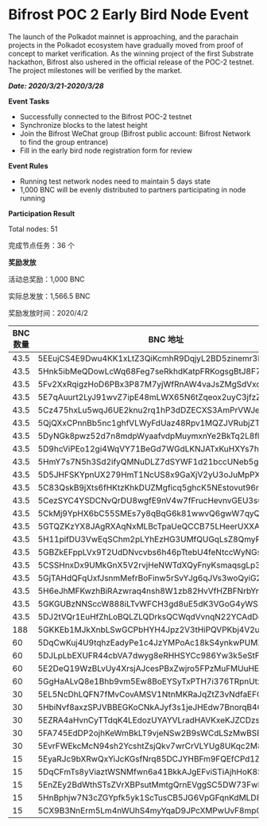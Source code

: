 # Bifrost POC 2 Early Bird Node Event
The launch of the Polkadot mainnet is approaching, and the parachain projects in the Polkadot ecosystem have gradually moved from proof of concept to market verification. As the winning project of the first Substrate hackathon, Bifrost also ushered in the official release of the POC-2 testnet. The project milestones will be verified by the market.

***Date: 2020/3/21-2020/3/28***

**Event Tasks**
- Successfully connected to the Bifrost POC-2 testnet
- Synchronize blocks to the latest height
- Join the Bifrost WeChat group (Bifrost public account: Bifrost Network to find the group entrance)
- Fill in the early bird node registration form for review

**Event Rules**
- Running test network nodes need to maintain 5 days state
- 1,000 BNC will be evenly distributed to partners participating in node running

**Participation Result**

Total nodes: 51

完成节点任务：36 个

**奖励发放**

活动总奖励：1,000 BNC

实际总发放：1,566.5 BNC

奖励发放时间：2020/4/2

| BNC 数量 | BNC 地址                                           |
| ------ | ------------------------------------------------ |
| 43.5   | 5EEujCS4E9Dwu4KK1xLtZ3QiKcmhR9DqjyL2BD5zinemr3NF |
| 43.5   | 5Hnk5ibMeQDowLcWq68Feg7seRkhdKatpFRKogsgBtJ8F7YQ |
| 43.5   | 5Fv2XxRqigzHoD6PBx3P87M7yjWfRnAW4vaJsZMgSdVxc4o8 |
| 43.5   | 5E7qAuurt2LyJ91wvZ7ipE48mLWX65N6tZqeox2uyC3jfzZp |
| 43.5   | 5Cz475hxLu5wqJ6UE2knu2rq1hP3dDZECXS3AmPrVWJe1DtN |
| 43.5   | 5QjQXxCPnnBb5nc1ghfVLWyFdUaz48Rpv1MQZJVRubjZTDTn |
| 43.5   | 5DyNGk8pwz52d7n8mdpWyaafvdpMuymxnYe2BkTq2L8fbvYk |
| 43.5   | 5D9hcViPEo12gi4WqVY71BeGd7WGdLKNJATxKuHXYs7hnqjy |
| 43.5   | 5HmY7s7N5h3Sd2ifyQMNuDLZ7dSYWF1d21bccUNeb5gpKzyn |
| 43.5   | 5D5JHFSKYpnUX279HmT1NcUS8x9GaXjV2yU3oJuMpPX8Dfph |
| 43.5   | 5C83QskB9jXts6fHKtzKhkDUZMgficq5ghcK5NEstovut96n |
| 43.5   | 5CezSYC4YSDCNvQrDU8wgfE9nV4w7fFrucHevnvGEU3s6n8D |
| 43.5   | 5CkMj9YpHX6bC55SMEs7y8qBqG6k81wwvQ6gwW7qyQxnxLFc |
| 43.5   | 5GTQZKzYX8JAgRXAqNxMLBcTpaUeQCCB75LHeerUXXAkMNcE |
| 43.5   | 5H11pifDU3VwEqSChm2pLYhEzHG3UMfQUGqLsZ8QmyRwm3dS |
| 43.5   | 5GBZkEFppLVx9T2UdDNvcvbs6h46pTtebU4feNtccWyNGsvt |
| 43.5   | 5CSSHnxDx9UMkGnX5V2rvjHeNWTdXQyFnyKsmaqsgLp3uMMY |
| 43.5   | 5GjTAHdQFqUxfJsnmMefrBoFinw5rSvYJg6qJVs3woQyiG25 |
| 43.5   | 5H6eJhMFKwzhBiRAzwraq4nsh8W1zb82HvVfHZBFNrbYnf9Z |
| 43.5   | 5GKGUBzNNSccW888iLTvWFCH3gd8uE5dK3VGoG4yWSBs98ZB |
| 43.5   | 5DJ2tVQr1EuHfZhLoBQLZLQDrksQCWqdVvnqN22YCAdDobAt |
| 188    | 5GKKEb1MJkXnbLSwGCPbHYH4Jpz2V3tHiPQVPKbj4V2uL3Xi |
| 60     | 5DqCwKuj4U9tqhzEadyPe1c4JzYMPoAc18kS4ynkwPUMZ3Cn |
| 60     | 5DJLpLbEXUFR44cbVA7dwyg8eRHHSYCc986Yw3k5eStFvynW |
| 60     | 5E2DeQ19WzBLvUy4XrsjAJcesPBxZwjro5FPzMuFMUuHEYT9 |
| 60     | 5GgHaALvQ8e1Bhb9vm5Ew8BoEYSyTxPTH7i376TRpnUtxpMG |
| 30     | 5EL5NcDhLQFN7fMvCovAMSV1NtnMKRaJqZtZ3vNdfaEFGSB7 |
| 30     | 5HbiNvf8axzSPJVBBEGKoCNkAJyf3s1jeJHEdw7BnorqB4GW |
| 30     | 5EZRA4aHvnCyTTdqK4LEdozUYAYVLradHAVKxeKJZCDzs7xW |
| 30     | 5FA745EdDP2ojhKeWmBkLT9vjeNSw2B9sWCdLSzMwBSBQWjA |
| 30     | 5EvrFWEkcMcN94sh2YcshtZsjQkv7wrCrVLYUg8UKqc2M86Z |
| 15     | 5EyaRJc9bXRwQxYiJcKGsfNrq85DCJYHBFm9FQEfCPd1Z2gs |
| 15     | 5DqCFmTs8yViaztWSNMfwn6a41BkkAJgEFviSTiAjhHoK8SF |
| 15     | 5EnZEy2BdWthSTsZVrXBPsutMmtgQrnEVggSC5DW73FwLSP4 |
| 15     | 5HnBphjw7N3cZGYpfk5yk1ScTusCB5JG6VpGFqnKdMLD85Ds |
| 15     | 5CX9B3NnErm5Lm4nWUhS4myYqaD9JPcXMPwUvF8mpQQvHwLk |